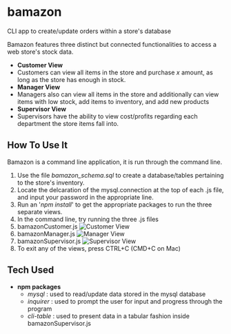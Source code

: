 # bamazon
CLI app to create/update orders within a store's database

Bamazon features three distinct but connected functionalities to access a web store's stock data.
* __Customer View__
 * Customers can view all items in the store and purchase *x* amount, as long as the store has enough in stock.
* __Manager View__
 * Managers also can view all items in the store and additionally can view items with low stock, add items to inventory, and add new products
* __Supervisor View__
 * Supervisors have the ability to view cost/profits regarding each department the store items fall into.


## How To Use It
Bamazon is a command line application, it is run through the command line.
1. Use the file *bamazon_schema.sql* to create a database/tables pertaining to the store's inventory.
2. Locate the delcaration of the mysql.connection at the top of each .js file, and input your password in the appropriate line.
3. Run an '*npm install*' to get the appropriate packages to run the three separate views.
3. In the command line, try running the three .js files
  1. bamazonCustomer.js
  ![Customer View](https://i.imgur.com/LTt3tGf.png)
  2. bamazonManager.js
  ![Manager View](https://i.imgur.com/mrafMeR.png)
  3. bamazonSupervisor.js
  ![Supervisor View](https://i.imgur.com/N6Jsb6S.png)
4. To exit any of the views, press CTRL+C (CMD+C on Mac)
  
## Tech Used
* __npm packages__
  * _mysql_ : used to read/update data stored in the mysql database
  * _inquirer_ : used to prompt the user for input and progress through the program
  * _cli-table_ : used to present data in a tabular fashion inside bamazonSupervisor.js
